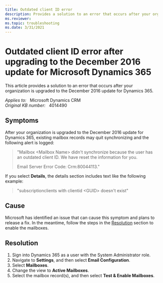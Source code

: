 ```yaml
---
title: Outdated client ID error
description: Provides a solution to an error that occurs after your organization is upgraded to the December 2016 update for Dynamics 365.
ms.reviewer: 
ms.topic: troubleshooting
ms.date: 3/31/2021
---
```

# Outdated client ID error after upgrading to the December 2016 update for Microsoft Dynamics 365

This article provides a solution to an error that occurs after your organization is upgraded to the December 2016 update for Dynamics 365.

_Applies to:_ &nbsp; Microsoft Dynamics CRM  
_Original KB number:_ &nbsp; 4014490

## Symptoms

After your organization is upgraded to the December 2016 update for Dynamics 365, existing mailbox records may quit synchronizing and the following alert is logged:  

> "Mailbox \<Mailbox Name> didn't synchronize because the user has an outdated client ID. We have reset the information for you.
>
> Email Server Error Code: Crm:80044113."

If you select **Details**, the details section includes text like the following example:

> "subscriptionclients with clientid \<GUID> doesn't exist"  

## Cause

Microsoft has identified an issue that can cause this symptom and plans to release a fix. In the meantime, follow the steps in the [Resolution](#resolution) section to enable the mailboxes.

## Resolution

1. Sign into Dynamics 365 as a user with the System Administrator role.
2. Navigate to **Settings**, and then select **Email Configuration**.
3. Select **Mailboxes**.
4. Change the view to **Active Mailboxes**.
5. Select the mailbox record(s), and then select **Test & Enable Mailboxes**.  

